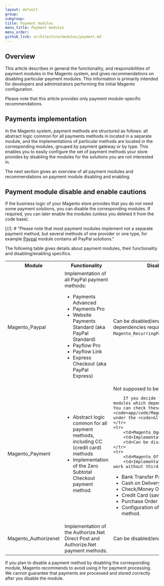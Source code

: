 ```yaml
---
layout: default
group: 
subgroup: 
title: Payment modules
menu_title: Payment modules
menu_order: 
github_link: architecture/modules/payment.md
---
```


<h2 id="m2devgde-cache-intro">Overview</h2>

This article describes in general the functionality, and responsibilities of payment modules in the Magento system, and gives recommendations on disabling particular payment modules. This information is primarily intended for developers and administrators performing the initial Magento configuration.

Please note that this article provides only payment module-specific recommendations.

<h2 id="m2devgde-cache-implementation">Payments implementation</h2>

In the Magento system, payment methods are structured as follows: all abstract logic common for all payments methods in located in a separate module, and the implementations of particular methods are located in the corresponding modules, grouped by payment gateway or by type. This enables you to easily configure the set of payment methods your store provides by disabling the modules for the solutions you are not interested in.

The next section gives an overview of all payment modules and recommendations on payment module disabling and enabling.

<h2 id="m2devgde-cache-cautions">Payment module disable and enable cautions</h2>

If the business logic of your Magento store provides that you do not need some payment solutions, you can disable the corresponding modules. If required, you can later enable the modules (unless you deleted it from the code base).

[//]: # "Please note that most payment modules implement not a separate payment method, but several methods of one provider or one type, for example <a href="{{ site.mage2000url }}app/code/Magento/Paypal" target="_blank">Paypal</a> module contains all PayPal solutions."

The following table gives details about payment modules, their functionality and disabling/enabling specifics.

<table>
	<tbody>
		<tr>
			<th>Module</th>
			<th>Functionality</th>
			<th>Disabling/Enabling Comments</th>
		</tr>
	<tr>
		<td>Magento_Paypal</td>
		<td>Implementation of all PayPal payment methods:
	<ul>
<li>Payments Advanced</li>
<li>Payments Pro</li>
<li>Website Payments Standard (aka PayPal Standard)</li>
<li>Payflow Pro</li>
<li>Payflow Link</li>
<li>Express Checkout (aka PayPal Express)</li></ul></td>
	<td>Can be disabled/enabled. When disabling <code>Magento_Paypal</code>, its dependencies require you to disable the <code>Magento_RecurringPayment</code> module as well.</td>
	</tr>
	<tr>
		<td>Magento_Payment</td>
		<td><ul><li>Abstract logic common for all payment methods, including CC (credit card) methods</li>
<li>Implementation of the Zero Subtotal Checkout payment method.</li></ul></td>
		<td> Not supposed to be disabled.

		If you decide to disable make sure to disable all modules which depend on <code>Magento_Payment</code>. You can check these dependencies in the <code>app/code/Magento/&lt;module>/etc/module.xml</code> under the <code>&lt;depends/></code> node.</td>
	</tr>
	<tr>
		<td>Magento_Ogone</td>
		<td>Implementation of the Ogone payment method.</td>
		<td>Can be disabled/enabled.</td>
	</tr>
	<tr>
		<td>Magento_OfflinePayments</td>
		<td>Implementation of the payment methods, which work without third-party gateways:
<ul>
<li>Bank Transfer Payment</li>
<li>Cash on Delivery</li>
<li>Check/Money Order</li>
<li>Credit Card (saved)</li>
<li>Purchase Order</li>
<li>Configuration of the Zero Subtotal Checkout payment method.</li></ul></td>
		<td>Can be disabled/enabled.</td>
	</tr>
		<tr>
		<td>Magento_Authorizenet</td>
		<td>Implementation of the Authorize.Net Direct Post and Authorize.Net payment methods.</td>
		<td>Can be disabled/enabled.</td>
	</tr>
</table>

<div class="bs-callout bs-callout-danger" id="danger">
<p>If you plan to disable a payment method by disabling the corresponding module, Magento recommends to avoid using it for payment processing. We cannot guarantee that payments are processed and stored correctly after you disable the module.</p>
</div>


